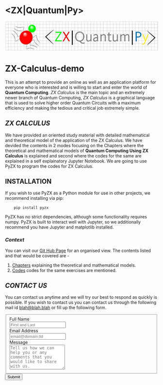 # <ZX|Quantum|Py>

![ZXCalculus](https://github.com/Phoenix9801/QIntern-ZX-Calculus-demo/blob/main/Images/image1.jpeg)
# ZX-Calculus-demo
This is an attempt to provide an online as well as an application platform for everyone who is interested and is willing to start and enter the world of **Quantum Computing**. *ZX Calculus* is the main topic and an extremely newer branch of Quantum Computing, *ZX Calculus* is a graphical language that is used to solve higher order Quantum Circuits with a maximum efficiency and making the tedious and critical job extremely simple. 

## *ZX CALCULUS*
We have provided an oriented study material with detailed mathematical and theoretical model of the application of the ZX Calculus. We have devided the contents in 2 modes focusing on the Chapters where the theoretical and mathematical models of **Quantum Computing Using ZX Calculus** is explained and second where the codes for the same are explained in a self explainatory Jupyter Notebook. We are going to use PyZX to program the codes for ZX Calculus. 

## INSTALLATION 
If you wish to use PyZX as a Python module for use in other projects, we recommend installing via pip:
```
    pip install pyzx
```

PyZX has no strict dependencies, although some functionality requires numpy. PyZX is built to interact well with Jupyter, so we additionally recommend you have Jupyter and matplotlib installed.

### *Context*
You can visit our [Git Hub Page](https://github.com/ZXQuantum/-ZX-Quantum-Py-) for an organised view.
The contents listed and that would be covered are -
1. [Chapters](https://github.com/Phoenix9801/QIntern-ZX-Calculus-demo/tree/main/Chapters) explaining the theoretical and mathematical models.
2. [Codes](https://github.com/Phoenix9801/QIntern-ZX-Calculus-demo/tree/main/Codes) codes for the same exercises are mentioned. 

## *CONTACT US*
You can contact us anytime and we will try our best to respond as quickly is possible. If you wish to contact us you can contact us through the following mail id blah@blah.blah or fill up the following form. 

<form id="fs-frm" name="simple-contact-form" accept-charset="utf-8" action="https://formspree.io/f/xayapkqa" method="post">
  <fieldset id="fs-frm-inputs">
    <label for="full-name">Full Name</label><br>
    <input type="text" name="name" id="full-name" placeholder="First and Last" required=""><br>
    <label for="email-address">Email Address</label><br>
    <input type="email" name="_replyto" id="email-address" placeholder="email@domain.tld" required=""><br>
    <label for="message">Message</label><br>
    <textarea rows="5" name="message" id="message" placeholder="Tell us how we can help you or any comments that you would like to share with us." required=""></textarea><br>
    <input type="hidden" name="_subject" id="email-subject" value="Contact Form Submission">
  </fieldset>
  <input type="submit" value="Submit">
</form>
